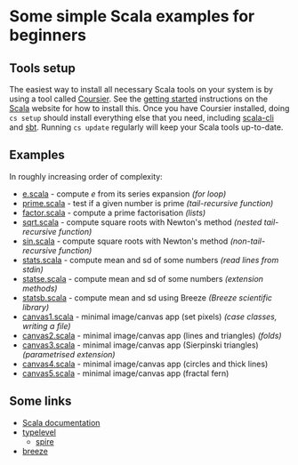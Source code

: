 # Some simple Scala examples for beginners

## Tools setup

The easiest way to install all necessary Scala tools on your system is by using a tool called [Coursier](https://get-coursier.io/docs/cli-overview). See the [getting started](https://docs.scala-lang.org/getting-started/) instructions on the [Scala](https://www.scala-lang.org/) website for how to install this. Once you have Coursier installed, doing `cs setup` should install everything else that you need, including [scala-cli](https://scala-cli.virtuslab.org/) and [sbt](https://www.scala-sbt.org/). Running `cs update` regularly will keep your Scala tools up-to-date.

## Examples

In roughly increasing order of complexity:

* [e.scala](e.scala) - compute *e* from its series expansion *(for loop)*
* [prime.scala](prime.scala) - test if a given number is prime *(tail-recursive function)*
* [factor.scala](factor.scala) - compute a prime factorisation *(lists)*
* [sqrt.scala](sqrt.scala) - compute square roots with Newton's method *(nested tail-recursive function)*
* [sin.scala](sin.scala) - compute square roots with Newton's method *(non-tail-recursive function)*
* [stats.scala](stats.scala) - compute mean and sd of some numbers *(read lines from stdin)*
* [statse.scala](statse.scala) - compute mean and sd of some numbers *(extension methods)*
* [statsb.scala](statsb.scala) - compute mean and sd using Breeze *(Breeze scientific library)*
* [canvas1.scala](canvas1.scala) - minimal image/canvas app (set pixels) *(case classes, writing a file)*
* [canvas2.scala](canvas2.scala) - minimal image/canvas app (lines and triangles) *(folds)*
* [canvas3.scala](canvas3.scala) - minimal image/canvas app (Sierpinski triangles) *(parametrised extension)*
* [canvas4.scala](canvas4.scala) - minimal image/canvas app (circles and thick lines)
* [canvas5.scala](canvas5.scala) - minimal image/canvas app (fractal fern)


## Some links

* [Scala documentation](https://docs.scala-lang.org/)
* [typelevel](https://typelevel.org/)
    * [spire](https://typelevel.org/spire/)
* [breeze](https://github.com/scalanlp/breeze)


